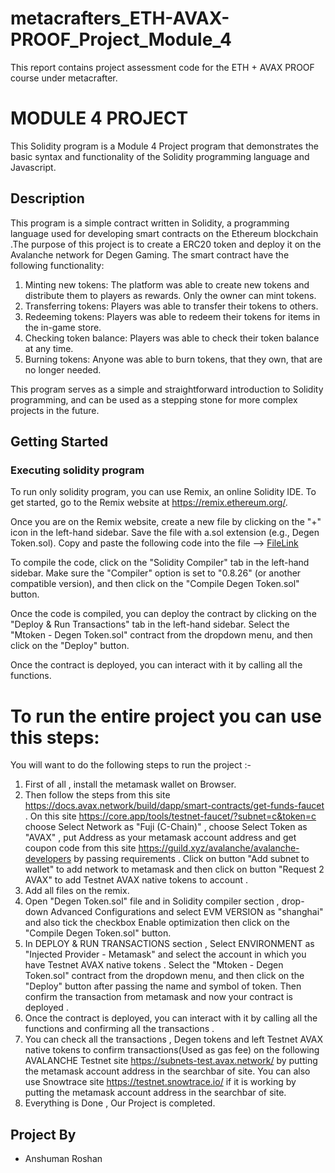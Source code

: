 # metacrafters_ETH-AVAX-PROOF_Project_Module_4
This report contains project assessment code for the ETH + AVAX PROOF course under metacrafter.


# MODULE 4 PROJECT

This Solidity program is a Module 4 Project program that demonstrates the basic syntax and functionality of the Solidity programming language and Javascript.
## Description

This program is a simple contract written in Solidity, a programming language used for developing smart contracts on the Ethereum blockchain .The purpose of this project is to create a ERC20 token and deploy it on the Avalanche network for Degen Gaming. The smart contract have the following functionality:
1. Minting new tokens: The platform was able to create new tokens and distribute them to players as rewards. Only the owner can mint tokens.
2. Transferring tokens: Players was able to transfer their tokens to others.
3. Redeeming tokens: Players was able to redeem their tokens for items in the in-game store.
4. Checking token balance: Players was able to check their token balance at any time.
5. Burning tokens: Anyone was able to burn tokens, that they own, that are no longer needed.
   
This program serves as a simple and straightforward introduction to Solidity programming, and can be used as a stepping stone for more complex projects in the future.

## Getting Started

### Executing solidity program

To run only solidity program, you can use Remix, an online Solidity IDE. To get started, go to the Remix website at https://remix.ethereum.org/.

Once you are on the Remix website, create a new file by clicking on the "+" icon in the left-hand sidebar. Save the file with a.sol extension (e.g., Degen Token.sol). Copy and paste the following code into the file --> [FileLink](https://github.com/Anshuman161203/metacrafters_ETH-AVAX-PROOF_Project_Module_4/blob/main/Degen%20Token.sol)

To compile the code, click on the "Solidity Compiler" tab in the left-hand sidebar. Make sure the "Compiler" option is set to "0.8.26" (or another compatible version), and then click on the "Compile Degen Token.sol" button.

Once the code is compiled, you can deploy the contract by clicking on the "Deploy & Run Transactions" tab in the left-hand sidebar. Select the "Mtoken - Degen Token.sol" contract from the dropdown menu, and then click on the "Deploy" button.

Once the contract is deployed, you can interact with it by calling all the functions. 

# To run the entire project you can use this steps:

You will want to do the following steps to run the project :-

1. First of all , install the metamask wallet on Browser.
2. Then follow the steps from this site https://docs.avax.network/build/dapp/smart-contracts/get-funds-faucet . On this site https://core.app/tools/testnet-faucet/?subnet=c&token=c choose Select Network as "Fuji (C-Chain)" , choose Select Token as "AVAX" , put Address as your metamask account address and get coupon code from this site https://guild.xyz/avalanche/avalanche-developers by passing requirements . Click on button "Add subnet to wallet" to add network to metamask and then click on button "Request 2 AVAX" to add Testnet AVAX native tokens to account .
3. Add all files on the remix.
4. Open "Degen Token.sol" file and in Solidity compiler section , drop-down Advanced Configurations and select EVM VERSION as "shanghai" and also tick the checkbox Enable optimization then click on the "Compile Degen Token.sol" button.
5. In DEPLOY & RUN TRANSACTIONS section , Select ENVIRONMENT as "Injected Provider - Metamask" and select the account in which you have Testnet AVAX native tokens . Select the "Mtoken - Degen Token.sol" contract from the dropdown menu, and then click on the "Deploy" button after passing the name and symbol of token. Then confirm the transaction from metamask and now your contract is deployed .
6. Once the contract is deployed, you can interact with it by calling all the functions and confirming all the transactions .
7. You can check all the transactions , Degen tokens and left Testnet AVAX native tokens to confirm transactions(Used as gas fee) on the following AVALANCHE Testnet site https://subnets-test.avax.network/  by putting the metamask account address in the searchbar of site. You can also use Snowtrace site https://testnet.snowtrace.io/ if it is working by putting the metamask account address in the searchbar of site.
8. Everything is Done , Our Project is completed.

## Project By
- Anshuman Roshan


